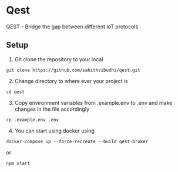 # Qest
QEST - Bridge the gap between different IoT protocols

## Setup
1. Git clone the repository to your local
```
git clone https://github.com/sahithvibudhi/qest.git
```

2. Change directory to where ever your project is
```
cd qest
```

3. Copy environment variables from .example.env to .env and make changes in the file accordingly
```
cp .example.env .env
```

4. You can start using docker using 
```
docker-compose up --force-recreate --build qest-broker
```

or 

```
npm start
```